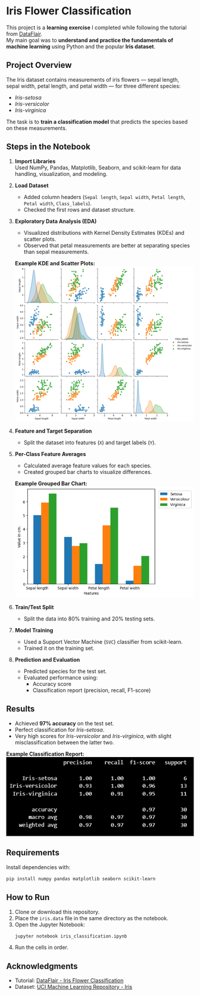 # Iris Flower Classification

This project is a **learning exercise** I completed while following the tutorial from [DataFlair](https://data-flair.training/blogs/iris-flower-classification/).  
My main goal was to **understand and practice the fundamentals of machine learning** using Python and the popular **Iris dataset**.

## Project Overview
The Iris dataset contains measurements of iris flowers — sepal length, sepal width, petal length, and petal width — for three different species:

- *Iris-setosa*
- *Iris-versicolor*
- *Iris-virginica*

The task is to **train a classification model** that predicts the species based on these measurements.

## Steps in the Notebook

1. **Import Libraries**  
   Used NumPy, Pandas, Matplotlib, Seaborn, and scikit-learn for data handling, visualization, and modeling.

2. **Load Dataset**  
   - Added column headers (`Sepal length`, `Sepal width`, `Petal length`, `Petal width`, `Class_labels`).
   - Checked the first rows and dataset structure.

3. **Exploratory Data Analysis (EDA)**  
   - Visualized distributions with Kernel Density Estimates (KDEs) and scatter plots.
   - Observed that petal measurements are better at separating species than sepal measurements.

   **Example KDE and Scatter Plots:**  
   ![KDE Plot](images/kde_plot.png)

4. **Feature and Target Separation**  
   - Split the dataset into features (`X`) and target labels (`Y`).

5. **Per-Class Feature Averages**  
   - Calculated average feature values for each species.
   - Created grouped bar charts to visualize differences.

   **Example Grouped Bar Chart:**  
   ![Grouped Bar Chart](images/grouped_bar_chart.png)

6. **Train/Test Split**  
   - Split the data into 80% training and 20% testing sets.

7. **Model Training**  
   - Used a Support Vector Machine (`SVC`) classifier from scikit-learn.
   - Trained it on the training set.

8. **Prediction and Evaluation**  
   - Predicted species for the test set.
   - Evaluated performance using:
     - Accuracy score
     - Classification report (precision, recall, F1-score)

## Results
- Achieved **97% accuracy** on the test set.
- Perfect classification for *Iris-setosa*.
- Very high scores for *Iris-versicolor* and *Iris-virginica*, with slight misclassification between the latter two.

**Example Classification Report:**  
![Classification Report](images/classification_report.png)

## Requirements
Install dependencies with:
```bash
pip install numpy pandas matplotlib seaborn scikit-learn
```

## How to Run
1. Clone or download this repository.
2. Place the `iris.data` file in the same directory as the notebook.
3. Open the Jupyter Notebook:
   ```bash
   jupyter notebook iris_classification.ipynb
   ```
4. Run the cells in order.

## Acknowledgments
- Tutorial: [DataFlair - Iris Flower Classification](https://data-flair.training/blogs/iris-flower-classification/)
- Dataset: [UCI Machine Learning Repository - Iris](https://archive.ics.uci.edu/ml/datasets/iris)
